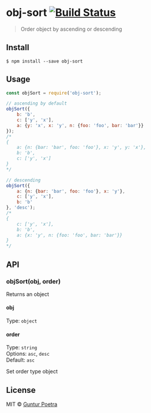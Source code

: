 # obj-sort [![Build Status](https://travis-ci.org/iguntur/obj-sort.svg?branch=master)](https://travis-ci.org/iguntur/obj-sort)

> Order object by ascending or descending


## Install

```
$ npm install --save obj-sort
```


## Usage

```js
const objSort = require('obj-sort');

// ascending by default
objSort({
    b: 'b',
    c: ['y', 'x'],
    a: {y: 'x', x: 'y', n: {foo: 'foo', bar: 'bar'}}
});
/*
{
    a: {n: {bar: 'bar', foo: 'foo'}, x: 'y', y: 'x'},
    b: 'b',
    c: ['y', 'x']
}
*/

// descending
objSort({
    a: {n: {bar: 'bar', foo: 'foo'}, x: 'y'},
    c: ['y', 'x'],
    b: 'b'
}, 'desc');
/*
{
    c: ['y', 'x'],
    b: 'b',
    a: {x: 'y', n: {foo: 'foo', bar: 'bar'}}
}
*/
```


## API

### objSort(obj, order)

Returns an object

#### obj

Type: `object`

#### order

Type: `string` <br>
Options: `asc`, `desc` <br>
Default: `asc`

Set order type object


## License

MIT © [Guntur Poetra](http://iguntur.starmediateknik.com)
